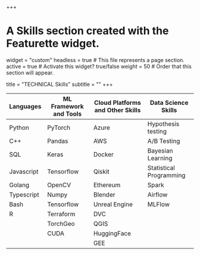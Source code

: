 +++
# A Skills section created with the Featurette widget.
widget = "custom"
headless = true  # This file represents a page section.
active = true  # Activate this widget? true/false
weight = 50  # Order that this section will appear.

title = "TECHNICAL Skills"
subtitle = ""
+++

| Languages   | ML Framework and Tools  | Cloud Platforms and Other Skills  | Data Science Skills  | 
|---|---|---|---|
| Python  | PyTorch  | Azure  | Hypothesis testing  |
| C++  | Pandas  | AWS  | A/B Testing  |
| SQL  | Keras  | Docker  | Bayesian Learning  |
| Javascript  | Tensorflow  | Qiskit | Statistical Programming  |
| Golang | OpenCV  | Ethereum | Spark  |
| Typescript  | Numpy  | Blender | Airflow  |
| Bash  | Tensorflow  | Unreal Engine | MLFlow
| R | Terraform  | DVC |  |
|   | TorchGeo  | QGIS |  |
|   | CUDA  | HuggingFace |  |
|   |  | GEE |   |
